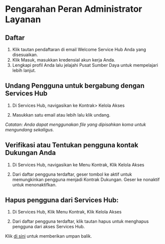 # <a name="services-administrator-role-onboarding"></a>Pengarahan Peran Administrator Layanan

## <a name="register"></a>Daftar  
1. Klik tautan pendaftaran di email Welcome Service Hub Anda yang disesuaikan.
2. Klik Masuk, masukkan kredensial akun kerja Anda.
3. Lengkapi profil Anda lalu jelajahi Pusat Sumber Daya untuk mempelajari lebih lanjut.

## <a name="invite-users-to-join-services-hub"></a>Undang Pengguna untuk bergabung dengan Services Hub 
1. Di Services Hub, navigasikan ke Kontrak> Kelola Akses

2. Masukkan satu email atau lebih lalu klik undang. 

*Catatan:  Anda dapat menggunakan file yang dipisahkan koma untuk mengundang sekaligus.* 

## <a name="verify-or-designate-your-support-contacts-users"></a>Verifikasi atau Tentukan pengguna kontak Dukungan Anda
1. Di Services Hub, navigasikan ke Menu Kontrak, Klik Kelola Akses

2. Dari daftar pengguna terdaftar, geser tombol ke aktif untuk memungkinkan pengguna menjadi Kontrak Dukungan. Geser ke nonaktif untuk menonaktifkan.


## <a name="remove-users-from-the-services-hub"></a>Hapus pengguna dari Services Hub: 
1. Di Services Hub, Klik Menu Kontrak, Klik Kelola Akses

2. Dari daftar pengguna terdaftar, klik tautan hapus untuk menghapus pengguna dari akses Services Hub.



Klik <a href="mailto:SHub_Feedback_RC@Microsoft.com?subject=Resource%20Center%20Feedback%3A%20%3CInsert%20feedback%20topic%3E%3E&amp;body=%3C%3Cplease%20submit%20your%20feedback%20with%20enough%20detail%20on%20the%20problem%2C%20reproduction%20steps%20and%20what%20you%20desire%20to%20happen%3E%3E" target="_blank">di sini</a> untuk memberikan umpan balik.
